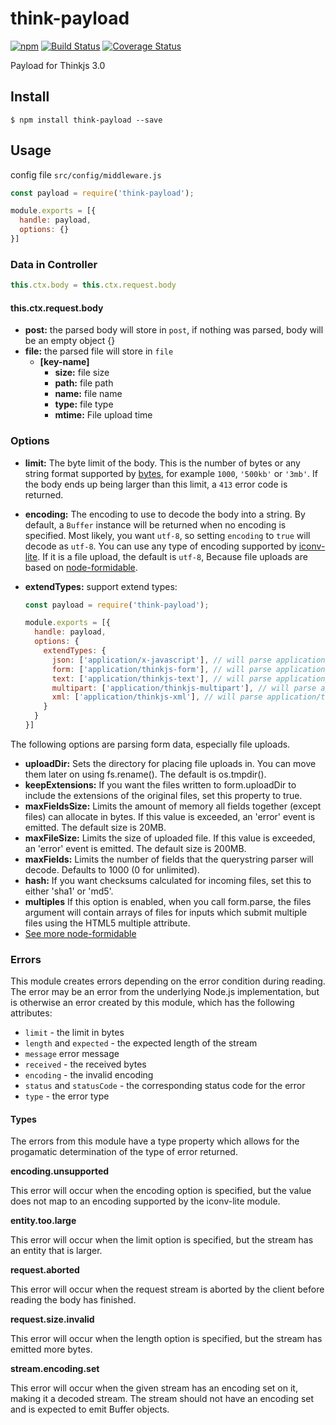 # think-payload
[![npm](https://img.shields.io/npm/v/think-payload.svg)](https://www.npmjs.com/package/think-payload)
[![Build Status](https://travis-ci.org/thinkjs/think-payload.svg?branch=master)](https://travis-ci.org/thinkjs/think-payload)
[![Coverage Status](https://coveralls.io/repos/github/thinkjs/think-payload/badge.svg?branch=master)](https://coveralls.io/github/thinkjs/think-payload?branch=master)

Payload for Thinkjs 3.0

## Install

```
$ npm install think-payload --save
```

## Usage
config file `src/config/middleware.js`

```javascript
const payload = require('think-payload');

module.exports = [{
  handle: payload,
  options: {}
}]
```

### Data in Controller

```javascript
this.ctx.body = this.ctx.request.body
```

#### this.ctx.request.body

- **post:** the parsed body will store in `post`, if nothing was parsed, body will be an empty object {}
- **file:** the parsed file will store in `file`
  - **[key-name]** 
    - **size:** file size
    - **path:** file path
    - **name:** file name
    - **type:** file type
    - **mtime:** File upload time

### Options

- **limit:** The byte limit of the body.
  This is the number of bytes or any string format supported by
  [bytes](https://www.npmjs.com/package/bytes),
  for example `1000`, `'500kb'` or `'3mb'`.
  If the body ends up being larger than this limit,
  a `413` error code is returned.
- **encoding:** The encoding to use to decode the body into a string.
  By default, a `Buffer` instance will be returned when no encoding is specified.
  Most likely, you want `utf-8`, so setting `encoding` to `true` will decode as `utf-8`.
  You can use any type of encoding supported by [iconv-lite](https://www.npmjs.org/package/iconv-lite#readme). If it is a file upload, the default is `utf-8`, Because file uploads are based on [node-formidable](https://github.com/felixge/node-formidable).
- **extendTypes:** support extend types:

  ```javascript
  const payload = require('think-payload');

  module.exports = [{
    handle: payload,
    options: {
      extendTypes: {
        json: ['application/x-javascript'], // will parse application/x-javascript type body in the same way as JSON type
        form: ['application/thinkjs-form'], // will parse application/thinkjs-form type body in the same way as form type
        text: ['application/thinkjs-text'], // will parse application/thinkjs-text type body in the same way as text type
        multipart: ['application/thinkjs-multipart'], // will parse application/thinkjs-multipart type body in the same way as multipart-form type
        xml: ['application/thinkjs-xml'], // will parse application/thinkjs-xml type body in the same way as xml type
      }
    }
  }]
  ```

The following options are parsing form data, especially file uploads.

- **uploadDir:** Sets the directory for placing file uploads in. You can move them later on using fs.rename(). The default is os.tmpdir().
- **keepExtensions:** If you want the files written to form.uploadDir to include the extensions of the original files, set this property to true.
- **maxFieldsSize:** Limits the amount of memory all fields together (except files) can allocate in bytes. If this value is exceeded, an 'error' event is emitted. The default size is 20MB.
- **maxFileSize:** Limits the size of uploaded file. If this value is exceeded, an 'error' event is emitted. The default size is 200MB.
- **maxFields:** Limits the number of fields that the querystring parser will decode. Defaults to 1000 (0 for unlimited).
- **hash:** If you want checksums calculated for incoming files, set this to either 'sha1' or 'md5'.
- **multiples**  If this option is enabled, when you call form.parse, the files argument will contain arrays of files for inputs which submit multiple files using the HTML5 multiple attribute.
- [See more node-formidable](https://github.com/felixge/node-formidable)

### Errors
This module creates errors depending on the error condition during reading. The error may be an error from the underlying Node.js implementation, but is otherwise an error created by this module, which has the following attributes:

- `limit` - the limit in bytes
- `length` and `expected` - the expected length of the stream
- `message` error message
- `received` - the received bytes
- `encoding` - the invalid encoding
- `status` and `statusCode` - the corresponding status code for the error
- `type` - the error type

#### Types
The errors from this module have a type property which allows for the progamatic determination of the type of error returned.

**encoding.unsupported**

This error will occur when the encoding option is specified, but the value does not map to an encoding supported by the iconv-lite module.

**entity.too.large**

This error will occur when the limit option is specified, but the stream has an entity that is larger.

**request.aborted**

This error will occur when the request stream is aborted by the client before reading the body has finished.

**request.size.invalid**

This error will occur when the length option is specified, but the stream has emitted more bytes.

**stream.encoding.set**

This error will occur when the given stream has an encoding set on it, making it a decoded stream. The stream should not have an encoding set and is expected to emit Buffer objects.
